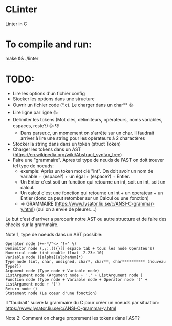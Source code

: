# CLinter
Linter in C
# To compile and run:
make && ./linter

# TODO:
* Lire les options d'un fichier config
* Stocker les options dans une structure
* Ouvrir un fichier code (\*.c). Le charger dans un char**	:+1:
* Lire ligne par ligne	:+1:
* Delimiter les tokens (Mot clés, délimiteurs, opérateurs, noms variables, espaces, reste?)	:+1: :-1:
	* Dans parser.c, un momement on s'arrête sur un char. Il faudrait arriver à lire une string pour les opérateurs à 2 charactères
* Stocker la string dans dans un token (struct Token)
* Charger les tokens dans un AST (https://en.wikipedia.org/wiki/Abstract_syntax_tree)
* Faire une "grammaire". Apres tel type de neuds de l'AST on doit trouver tel type de noeuds:
	- exemple: Après un token mot clé "int". On doit avoir un nom de variable + (espace?) + un égal + (espace?) + Entier.
	- Un Entier c'est soit un function qui retourne un int, soit un int, soit un calcul.
	- Un calcul c'est une fonction qui retourne un int + un operateur + un Entier (donc ca peut retomber sur un Calcul ou une fonction)
	- => GRAMMAIRE (https://www.lysator.liu.se/c/ANSI-C-grammar-y.html) (oui on a envie de pleurer....)

Le but c'est d'arriver a parcourir notre AST ou autre structure et de faire des checks sur la grammaire.


Note 1, type de noeuds dans un AST possible:

	Operator node (+=-*/^<> '!=' %)
	Demimitor node (,;:.(){}[] espace tab + tous les node Operateurs)
	Numerical node (int double float -2.23e-10)
	Variable node ([alpha][alphaNum]*)
	Type node (int, char, unsigned, char*, char**, char********** (nouveau Type?))
	Argument node (Type node + Variable node)
	ListArgument node (Argument node + ',' + ListArgument node )
	Function node (Type node + Variable node + Operator node '(' + ListArgument node + ')')
	Return node ()
	Statement node (Le coeur d'une fonction)

Il "faudrait" suivre la grammaire du C pour créer un noeuds par situation: https://www.lysator.liu.se/c/ANSI-C-grammar-y.html

Note 2: Comment on charge proprement les tokens dans l'AST?
